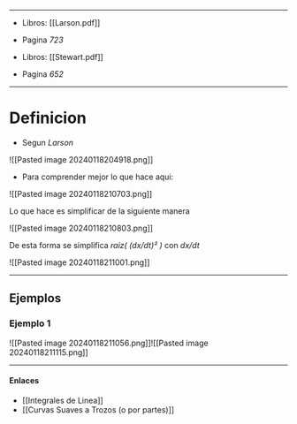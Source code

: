 
---
- Libros: [[Larson.pdf]]
- Pagina *723*

- Libros: [[Stewart.pdf]]
- Pagina *652*
---
# Definicion

- Segun *Larson*

![[Pasted image 20240118204918.png]]

- Para comprender mejor lo que hace aqui: 

![[Pasted image 20240118210703.png]]

Lo que hace es simplificar de la siguiente manera 

![[Pasted image 20240118210803.png]]

De esta forma se simplifica *raiz( (dx/dt)² )* con *dx/dt*


![[Pasted image 20240118211001.png]]



---
## Ejemplos
### Ejemplo 1

![[Pasted image 20240118211056.png]]![[Pasted image 20240118211115.png]]




---

#### Enlaces
- [[Integrales de Linea]]
- [[Curvas Suaves a Trozos (o por partes)]]